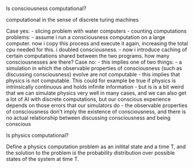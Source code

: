 Is consciousness computational?

computational in the sense of discrete turing machines

Case yes:
    - slicing problem with water computers
    - counting computations problems:
        - assume i run a consciousness computation on a large computer. now i copy this process and execute it again, increasing the total cpu needed for this. i doubled consciousness.
        - now i introduce caching of certain computations shared between the two programs. how many consciousnesses are there?
Case no:
    - this implies one of two things:
        - a simulation in which the observable properties of consciousness (such as discussing consciousness) evolve are not computable
            - this implies that physics is not computable. This could for example be true if physics is intrinsically continuous and holds infinite information
            - but is is a bit weird that we can simulate physics very well in many cases, and we can also get a lot of AI with discrete computations, but our conscious experience depends on those errors that our simulators do
        - the observable properties of consciousness don't imply the existence of consciousness, and there is no actual relationship between discussing consciousness and being conscious
    

Is physics computational?

Define a physics computation problem as an initital state and a time T, and the solution to the problem is the probability distribution over possible states of the system at time T.